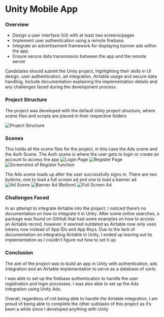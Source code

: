 # Unity Mobile App

### Overview

- Design a user interface (UI) with at least two screens/pages
- Implement user authentication using a remote firebase.
- Integrate an advertisement framework for displaying banner ads within the app.
- Ensure secure data transmission between the app and the remote server

Candidates should submit the Unity project, highlighting their skills in UI design, user authentication, ad integration, Airtable usage and secure data handling. Include documentation explaining the implementation details and any challenges faced during the development process.

### Project Structure

The project was developed with the default Unity project structure, where scene files and scripts are placed in their respective folders

![Project Structure](image.png)

### Scenes

This holds all the scene files for the project, in this case the Ads scene and the Auth Scene.
The Auth scene is where the user gets to login or create an account to access the app
![Login Page](image-1.png)
![Register Page](image-2.png)
![Screenshot of Register function](image-3.png)

The Ads scene loads up after the user successfully signs in. There are two buttons; one to load a full screen ad and one to load a banner ad
![Ad Scene](image-4.png)
![Banner Ad (Bottom)](image-5.png)
![Full Screen Ad](image-6.png)

### Challenges Faced

In an attempt to integrate Airtable into the project, I noticed there’s no documentation on how to integrate it in Unity. After some online searches, a package was found on GitHub that had some examples on how to access an Airtable record, however, it seemed outdated as Airtable now only uses tokens now instead of App IDs and App Keys. Due to the lack of documentation on integrating Airtable in Unity, I ended up leaving out its implementation as I couldn’t figure out how to set it up.

### Conclusion

The aim of the project was to build an app in Unity with authentication, ads integration and an Airtable implementation to serve as a database of sorts.

I was able to set up the firebase authentication to handle the user registration and login processes. I was also able to set up the Ads integration using Unity Ads.

Overall, regardless of not being able to handle the Airtable integration, I am proud of being able to complete the other subtasks of this project as it’s been a while since I developed anything with Unity
